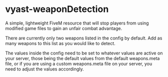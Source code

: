 # vyast-weaponDetection
A simple, lightweight FiveM resource that will stop players from using modified game files to gain an unfair combat advantage.

There are currently only two weapons listed in the config by default. Add as many weapons to this list as you would like to detect. 

The values inside the config need to be set to whatever values are active on your server, those being the default values from the default weapons.meta file, or if you are using a custom weapons.meta file on your server, you need to adjust the values accordingly.
